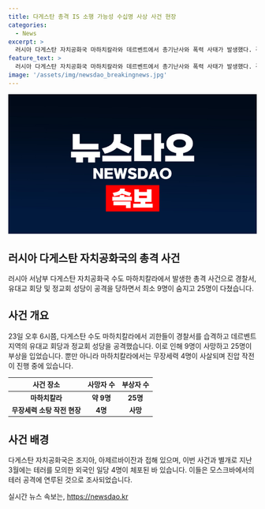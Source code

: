 ```yaml
---
title: 다게스탄 총격 IS 소행 가능성 수십명 사상 사건 현장
categories:
  - News
excerpt: >
  러시아 다게스탄 자치공화국 마하치칼라와 데르벤트에서 총기난사와 폭력 사태가 발생했다. 경찰, 정교회, 유대교 회당 등에 공격을 가한 괴한으로 인해 9명이 사망하고 25명이 다쳤다. 이에 더해 무장세력 4명이 사살됐으며, 테러 혐의로 외국인 일당 4명이 체포됐다는 소식도 들려왔다. 이로써 다게스탄은 안보 위기에 직면한 상황이다.
feature_text: >
  러시아 다게스탄 자치공화국 마하치칼라와 데르벤트에서 총기난사와 폭력 사태가 발생했다. 경찰, 정교회, 유대교 회당 등에 공격을 가한 괴한으로 인해 9명이 사망하고 25명이 다쳤다. 이에 더해 무장세력 4명이 사살됐으며, 테러 혐의로 외국인 일당 4명이 체포됐다는 소식도 들려왔다. 이로써 다게스탄은 안보 위기에 직면한 상황이다.
image: '/assets/img/newsdao_breakingnews.jpg'
---
```


<p><img src="/assets/img/newsdao_breakingnews.jpg" alt="koreaapp 속보" /></p>

<h2 data-ke-size="size26">러시아 다게스탄 자치공화국의 총격 사건</h2>

<p data-ke-size="size16">러시아 서남부 다게스탄 자치공화국 수도 마하치칼라에서 발생한 총격 사건으로 경찰서, 유대교 회당 및 정교회 성당이 공격을 당하면서 최소 9명이 숨지고 25명이 다쳤습니다.</p>

<h2 data-ke-size="size26">사건 개요</h2>

<p data-ke-size="size16">23일 오후 6시쯤, 다게스탄 수도 마하치칼라에서 괴한들이 경찰서를 습격하고 데르벤트 지역의 유대교 회당과 정교회 성당을 공격했습니다. 이로 인해 9명이 사망하고 25명이 부상을 입었습니다. 뿐만 아니라 마하치칼라에서는 무장세력 4명이 사살되며 진압 작전이 진행 중에 있습니다.</p>

<table>
<thead>
<tr>
<th style="text-align: center;">사건 장소</th>
<th style="text-align: center;">사망자 수</th>
<th style="text-align: center;">부상자 수</th>
</tr>
</thead>
<tbody>
<tr>
<td style="text-align: center;"><b>마하치칼라</b></td>
<td style="text-align: center;"><b>약 9명</b></td>
<td style="text-align: center;"><b>25명</b></td>
</tr>
<tr>
<td style="text-align: center;"><b>무장세력 소탕 작전 현장</b></td>
<td style="text-align: center;"><b>4명</b></td>
<td style="text-align: center;"><b>사망</b></td>
</tr>
</tbody>
</table>

<h2 data-ke-size="size26">사건 배경</h2>

<p data-ke-size="size16">다게스탄 자치공화국은 조지아, 아제르바이잔과 접해 있으며, 이번 사건과 별개로 지난 3월에는 테러를 모의한 외국인 일당 4명이 체포된 바 있습니다. 이들은 모스크바에서의 테러 공격에 연루된 것으로 조사되었습니다.</p>
실시간 뉴스 속보는, <a href="https://newsdao.kr" rel="dofollow">https://newsdao.kr</a>


